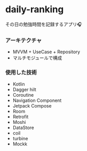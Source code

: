 # daily-ranking
その日の勉強時間を記録するアプリ🎧

### アーキテクチャ
- MVVM + UseCase + Repository
- マルチモジュールで構成

### 使用した技術
- Kotlin
- Dagger hilt
- Coroutine
- Navigation Component
- Jetpack Compose
- Room
- Retrofit
- Moshi
- DataStore
- coil
- turbine
- Mockk
